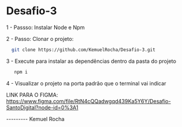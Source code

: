 # Desafio-3

1 - Passso: Instalar Node e Npm

2 - Passo: Clonar o projeto:

  ```bash
    git clone https://github.com/KemuelRocha/Desafio-3.git
  ```

3 - Execute para instalar as dependências dentro da pasta do projeto

 ```bash
    npm i 
  ```
4 - Visualizar o projeto na porta padrão que o terminal vai indicar



LINK PARA O FIGMA: https://www.figma.com/file/RtN4cQQadwgqd439Ka5Y6Y/Desafio-SantoDigital?node-id=0%3A1


--------- Kemuel Rocha

